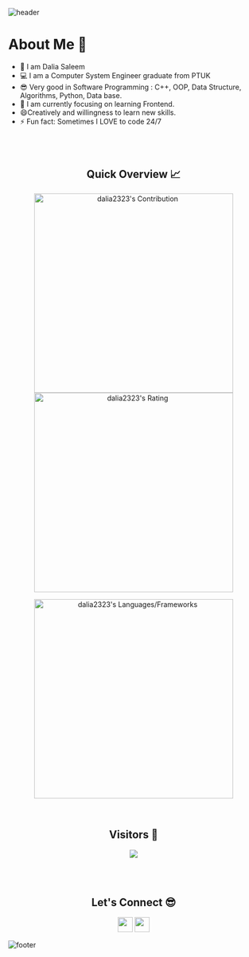 
<!--
**dalia2323/dalia2323** is a ✨ _special_ ✨ repository because its `README.md` (this file) appears on your GitHub profile.
Here are some ideas to get you started:
- 🔭 I’m currently working on ...
- 🌱 I’m currently learning ...
- 👯 I’m looking to collaborate on ...
- 🤔 I’m looking for help with ...
- 💬 Ask me about ...
- 📫 How to reach me: ...
- 😄 Pronouns: ...
- ⚡ Fun fact: ...
-->
![header](https://capsule-render.vercel.app/api?type=waving&color=gradient&height=280&section=header&text=Hi%20there%20%F0%9F%91%8B&fontSize=90)


<h1>About Me 📌</h1>

- 👋 I am Dalia Saleem
- 💻 I am a Computer System Engineer graduate from PTUK
- 😎 Very good in Software Programming : C++, OOP, Data Structure, Algorithms, Python, Data base.
- 🌱 I am currently focusing on learning Frontend.
- 😄Creatively and willingness to learn new skills.
- ⚡ Fun fact: Sometimes I LOVE to code 24/7
<br />
<br/>


<h2 align="center">Quick Overview 📈</h2>
  
   <p align = "center">
 
</p>

<p align = "center">
  <img src = "https://github-readme-stats.vercel.app/api?username=dalia2323&count_private=true&theme=dracula&hide_border=true" alt = "dalia2323's Contribution" width = 400 >
  <img src = "https://github-readme-streak-stats.herokuapp.com?user=dalia2323&count_private=true&theme=dracula&hide_border=true" alt = "dalia2323's Rating" width = 400 >

</p>


<p align = "center">

 <img src = "https://github-readme-stats.vercel.app/api/top-langs?username=dalia2323&show_icons=true&count_private=true&locale=en&layout=compact&langs_count=10&hide_border=true&bg_color=282A36&title_color=DD6387&text_color=fff&icon_color=fff" alt = "dalia2323's Languages/Frameworks" width = 400 />
</p>

<br />
<h2 align="center">Visitors 👀</h2>
<div align="center" >
  <img src="https://profile-counter.glitch.me/dalia2323/count.svg"></img>
</div>

<br /><br >
<h2 align="center">Let's Connect 😎</h2>
<p align="center">
  <a href = "mailto:daliasaleem44@gmail.com"><img src = "https://img.shields.io/badge/Gmail-D14836?style=for-the-badge&logo=gmail&logoColor=white" height = 30></a>
  <a href = "https://www.linkedin.com/in/dalia-saleem-13aa5b233"><img src = "https://img.shields.io/badge/LinkedIn-0077B5?style=for-the-badge&logo=linkedin&logoColor=white"     height = 30></a>
 
</p>


![footer](https://capsule-render.vercel.app/api?type=waving&color=gradient&height=150&section=footer)
